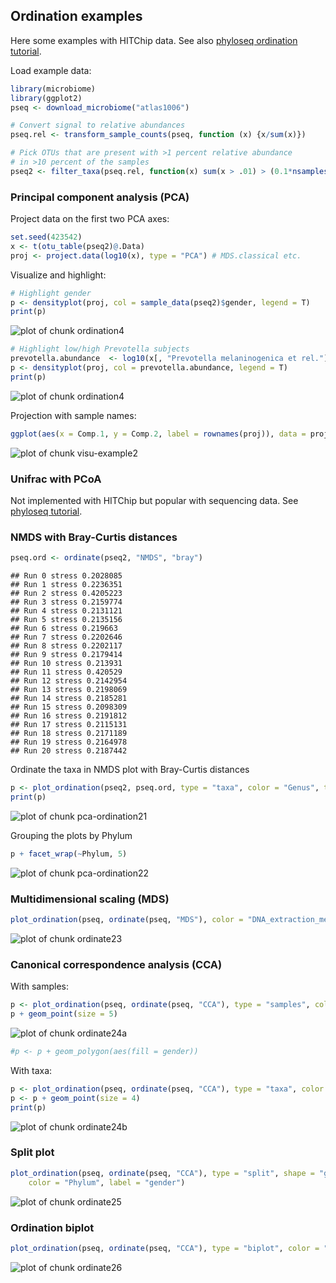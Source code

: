 ## Ordination examples

Here some examples with HITChip data. See also [phyloseq ordination tutorial](joey711.github.io/phyloseq/plot_ordination-examples.html).

Load example data:


```r
library(microbiome)
library(ggplot2)
pseq <- download_microbiome("atlas1006")

# Convert signal to relative abundances
pseq.rel <- transform_sample_counts(pseq, function (x) {x/sum(x)})

# Pick OTUs that are present with >1 percent relative abundance 
# in >10 percent of the samples
pseq2 <- filter_taxa(pseq.rel, function(x) sum(x > .01) > (0.1*nsamples(pseq.rel)), TRUE)
```


### Principal component analysis (PCA)

Project data on the first two PCA axes:


```r
set.seed(423542)
x <- t(otu_table(pseq2)@.Data)
proj <- project.data(log10(x), type = "PCA") # MDS.classical etc.
```


Visualize and highlight:


```r
# Highlight gender
p <- densityplot(proj, col = sample_data(pseq2)$gender, legend = T)
print(p)
```

![plot of chunk ordination4](figure/ordination4-1.png)

```r
# Highlight low/high Prevotella subjects
prevotella.abundance  <- log10(x[, "Prevotella melaninogenica et rel."]) 
p <- densityplot(proj, col = prevotella.abundance, legend = T)
print(p)
```

![plot of chunk ordination4](figure/ordination4-2.png)

Projection with sample names:


```r
ggplot(aes(x = Comp.1, y = Comp.2, label = rownames(proj)), data = proj) + geom_text(size = 2)
```

![plot of chunk visu-example2](figure/visu-example2-1.png)


### Unifrac with PCoA

Not implemented with HITChip but popular with sequencing data. See [phyloseq tutorial](http://joey711.github.io/phyloseq/plot_ordination-examples.html). 


### NMDS with Bray-Curtis distances


```r
pseq.ord <- ordinate(pseq2, "NMDS", "bray")
```

```
## Run 0 stress 0.2028085 
## Run 1 stress 0.2236351 
## Run 2 stress 0.4205223 
## Run 3 stress 0.2159774 
## Run 4 stress 0.2131121 
## Run 5 stress 0.2135156 
## Run 6 stress 0.219663 
## Run 7 stress 0.2202646 
## Run 8 stress 0.2202117 
## Run 9 stress 0.2179414 
## Run 10 stress 0.213931 
## Run 11 stress 0.420529 
## Run 12 stress 0.2142954 
## Run 13 stress 0.2198069 
## Run 14 stress 0.2185281 
## Run 15 stress 0.2098309 
## Run 16 stress 0.2191812 
## Run 17 stress 0.2115131 
## Run 18 stress 0.2171189 
## Run 19 stress 0.2164978 
## Run 20 stress 0.2187442
```

Ordinate the taxa in NMDS plot with Bray-Curtis distances


```r
p <- plot_ordination(pseq2, pseq.ord, type = "taxa", color = "Genus", title = "taxa")
print(p)
```

![plot of chunk pca-ordination21](figure/pca-ordination21-1.png)

Grouping the plots by Phylum


```r
p + facet_wrap(~Phylum, 5)
```

![plot of chunk pca-ordination22](figure/pca-ordination22-1.png)


### Multidimensional scaling (MDS)


```r
plot_ordination(pseq, ordinate(pseq, "MDS"), color = "DNA_extraction_method") + geom_point(size = 5)
```

![plot of chunk ordinate23](figure/ordinate23-1.png)


### Canonical correspondence analysis (CCA)

With samples:


```r
p <- plot_ordination(pseq, ordinate(pseq, "CCA"), type = "samples", color = "gender")
p + geom_point(size = 5)
```

![plot of chunk ordinate24a](figure/ordinate24a-1.png)

```r
#p <- p + geom_polygon(aes(fill = gender))
```

With taxa:


```r
p <- plot_ordination(pseq, ordinate(pseq, "CCA"), type = "taxa", color = "Phylum")
p <- p + geom_point(size = 4)
print(p)
```

![plot of chunk ordinate24b](figure/ordinate24b-1.png)


### Split plot


```r
plot_ordination(pseq, ordinate(pseq, "CCA"), type = "split", shape = "gender", 
    color = "Phylum", label = "gender")
```

![plot of chunk ordinate25](figure/ordinate25-1.png)


### Ordination biplot


```r
plot_ordination(pseq, ordinate(pseq, "CCA"), type = "biplot", color = "Phylum")
```

![plot of chunk ordinate26](figure/ordinate26-1.png)






